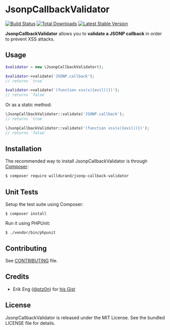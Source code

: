 JsonpCallbackValidator
======================

[![Build
Status](https://travis-ci.org/willdurand/JsonpCallbackValidator.png?branch=master)](https://travis-ci.org/willdurand/JsonpCallbackValidator)
[![Total
Downloads](https://poser.pugx.org/willdurand/jsonp-callback-validator/downloads.png)](https://packagist.org/packages/willdurand/jsonp-callback-validator)
[![Latest Stable
Version](https://poser.pugx.org/willdurand/jsonp-callback-validator/v/stable.png)](https://packagist.org/packages/willdurand/jsonp-callback-validator)


**JsonpCallbackValidator** allows you to **validate a JSONP callback** in order
to prevent XSS attacks.


Usage
-----

```php
$validator = new \JsonpCallbackValidator();

$validator->validate('JSONP.callback');
// returns `true`

$validator->validate('(function xss(x){evil()})');
// returns `false`
```

Or as a static method:

```php
\JsonpCallbackValidator::validate('JSONP.callback');
// returns `true`

\JsonpCallbackValidator::validate('(function xss(x){evil()})');
// returns `false`
```

Installation
------------

The recommended way to install JsonpCallbackValidator is through
[Composer](https://getcomposer.org/):

```bash
$ composer require willdurand/jsonp-callback-validator
```

Unit Tests
----------

Setup the test suite using Composer:

    $ composer install

Run it using PHPUnit:

    $ ./vendor/bin/phpunit


Contributing
------------

See [CONTRIBUTING](CONTRIBUTING.md) file.


Credits
-------

* Erik Eng ([@ptz0n](https://github.com/ptz0n)) for [his
  Gist](https://gist.github.com/ptz0n/1217080)


License
-------

JsonpCallbackValidator is released under the MIT License. See the bundled
LICENSE file for details.
